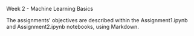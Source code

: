 Week 2 - Machine Learning Basics  

The assignments' objectives are described within the Assignment1.ipynb and Assignment2.ipynb notebooks, using Markdown. 